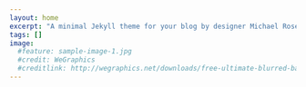 ```yaml
---
layout: home
excerpt: "A minimal Jekyll theme for your blog by designer Michael Rose."
tags: []
image:
  #feature: sample-image-1.jpg
  #credit: WeGraphics
  #creditlink: http://wegraphics.net/downloads/free-ultimate-blurred-background-pack/
---
```

